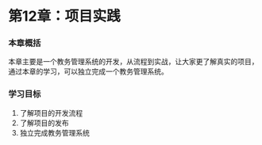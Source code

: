 # 第12章：项目实践

### 本章概括

本章主要是一个教务管理系统的开发，从流程到实战，让大家更了解真实的项目，通过本章的学习，可以独立完成一个教务管理系统。

### 学习目标

1. 了解项目的开发流程
2. 了解项目的发布
3. 独立完成教务管理系统